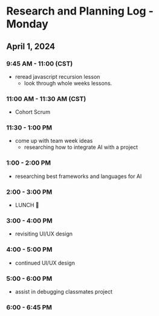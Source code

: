 # Research and Planning Log - Monday

## April 1, 2024

### 9:45 AM - 11:00 (CST)

- reread javascript recursion lesson
  - look through whole weeks lessons.

### 11:00 AM - 11:30 AM (CST)

- Cohort Scrum

### 11:30 - 1:00 PM

- come up with team week ideas
  - researching how to integrate AI with a project

### 1:00 - 2:00 PM

- researching best frameworks and languages for AI

### 2:00 - 3:00 PM

- LUNCH 🍔

### 3:00 - 4:00 PM

- revisiting UI/UX design

### 4:00 - 5:00 PM

- continued UI/UX design

### 5:00 - 6:00 PM

- assist in debugging classmates project

### 6:00 - 6:45 PM
